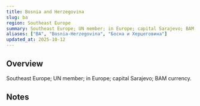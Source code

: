 ```yaml
---
title: Bosnia and Herzegovina
slug: ba
region: Southeast Europe
summary: Southeast Europe; UN member; in Europe; capital Sarajevo; BAM currency.
aliases: ["BA", "Bosnia-Herzegovina", "Босна и Херцеговина"]
updated_at: 2025-10-12
---
```


## Overview

Southeast Europe; UN member; in Europe; capital Sarajevo; BAM currency.

## Notes

<!-- Add your first note below -->
